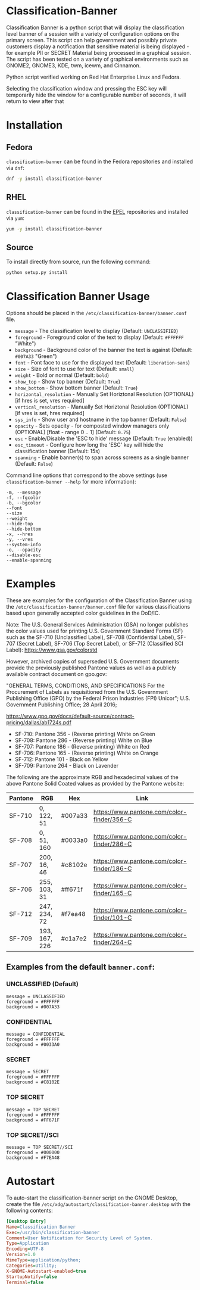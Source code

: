 # Classification-Banner

Classification Banner is a python script that will display the
classification level banner of a session with a variety of
configuration options on the primary screen.  This script can
help government and possibly private customers display a
notification that sensitive material is being displayed - for
example PII or SECRET Material being processed in a graphical
session. The script has been tested on a variety of graphical
environments such as GNOME2, GNOME3, KDE, twm, icewm, and Cinnamon.

Python script verified working on Red Hat Enterprise Linux and Fedora.

Selecting the classification window and pressing the ESC key
will temporarily hide the window for a configurable number of seconds,
it will return to view after that

# Installation

## Fedora
`classification-banner` can be found in the Fedora repositories and installed
via `dnf`:
```sh
dnf -y install classification-banner
```

## RHEL
`classification-banner` can be found in the [EPEL](https://fedoraproject.org/wiki/EPEL) repositories and installed
via `yum`:
```sh
yum -y install classification-banner
```

## Source
To install directly from source, run the following command:
```sh
python setup.py install
```

# Classification Banner Usage

Options should be placed in the `/etc/classification-banner/banner.conf` file.

* `message` - The classification level to display (Default: `UNCLASSIFIED`)
* `foreground` - Foreground color of the text to display (Default: `#FFFFFF` "White")
* `background` - Background color of the banner the text is against (Default: `#007A33` "Green")
* `font` - Font face to use for the displayed text (Default: `liberation-sans`)
* `size` - Size of font to use for text (Default: `small`)
* `weight` - Bold or normal (Default: `bold`)
* `show_top` - Show top banner (Default: `True`)
* `show_bottom` - Show bottom banner (Default: `True`)
* `horizontal_resolution` - Manually Set Horiztonal Resolution (OPTIONAL) [if hres is set, vres required]
* `vertical_resolution` - Manually Set Horiztonal Resolution (OPTIONAL) [if vres is set, hres required]
* `sys_info` - Show user and hostname in the top banner (Default: `False`)
* `opacity` - Sets opacity - for composted window managers only (OPTIONAL) [float - range 0 .. 1] (Default: `0.75`)
* `esc` - Enable/Disable the 'ESC to hide' message (Default: `True` (enabled))
* `esc_timeout` - Configure how long the 'ESC' key will hide the classification banner (Default: 15s)
* `spanning` - Enable banner(s) to span across screens as a single banner (Default: `False`)

Command line options that correspond to the above settings (use `classification-banner --help` for more information):

```
-m, --message
-f, --fgcolor
-b, --bgcolor
--font
--size
--weight
--hide-top
--hide-bottom
-x, --hres
-y, --vres
--system-info
-o, --opacity
--disable-esc
--enable-spanning
```

# Examples

These are examples for the configuration of the Classification Banner
using the `/etc/classification-banner/banner.conf` file for various classifications
based upon generally accepted color guidelines in the DoD/IC.

Note: The U.S. General Services Administration (GSA) no longer publishes
the color values used for printing U.S. Government Standard Forms (SF)
such as the SF-710 (Unclassified Label), SF-708 (Confidential Label),
SF-707 (Secret Label), SF-706 (Top Secret Label), or SF-712 (Classified
SCI Label): https://www.gsa.gov/colorstd

However, archived copies of superseded U.S. Government documents provide
the previously published Pantone values as well as a publicly available
contract document on gpo.gov:

"GENERAL TERMS, CONDITIONS, AND SPECIFICATIONS For the Procurement of
Labels as requisitioned from the U.S. Government Publishing Office (GPO)
by the Federal Prison Industries (FPI) Unicor"; U.S. Government Publishing
Office; 28 April 2016;

https://www.gpo.gov/docs/default-source/contract-pricing/dallas/ab1724s.pdf

* SF-710: Pantone 356 - (Reverse printing) White on Green
* SF-708: Pantone 286 - (Reverse printing) White on Blue
* SF-707: Pantone 186 - (Reverse printing) White on Red
* SF-706: Pantone 165 - (Reverse printing) White on Orange
* SF-712: Pantone 101 - Black on Yellow
* SF-709: Pantone 264 - Black on Lavender

The following are the approximate RGB and hexadecimal values of the above Pantone
Solid Coated values as provided by the Pantone website:

Pantone | RGB | Hex | Link
--------|-----|-----|-----
SF-710 |   0, 122,  51 | #007a33 | https://www.pantone.com/color-finder/356-C
SF-708 |   0,  51, 160 | #0033a0 | https://www.pantone.com/color-finder/286-C
SF-707 | 200,  16,  46 | #c8102e | https://www.pantone.com/color-finder/186-C
SF-706 | 255, 103,  31 | #ff671f | https://www.pantone.com/color-finder/165-C
SF-712 | 247, 234,  72 | #f7ea48 | https://www.pantone.com/color-finder/101-C
SF-709 | 193, 167, 226 | #c1a7e2 | https://www.pantone.com/color-finder/264-C

## Examples from the default `banner.conf`:

### UNCLASSIFIED (Default)

```
message = UNCLASSIFIED
foreground = #FFFFFF
background = #007A33
```

### CONFIDENTIAL

```
message = CONFIDENTIAL
foreground = #FFFFFF
background = #0033A0
```

### SECRET

```
message = SECRET
foreground = #FFFFFF
background = #C8102E
```

### TOP SECRET

```
message = TOP SECRET
foreground = #FFFFFF
background = #FF671F
```

### TOP SECRET//SCI

```
message = TOP SECRET//SCI
foreground = #000000
background = #F7EA48
```

# Autostart

To auto-start the classification-banner script on the GNOME Desktop,
create the file `/etc/xdg/autostart/classification-banner.desktop`
with the following contents:

```ini
[Desktop Entry]
Name=Classification Banner
Exec=/usr/bin/classification-banner
Comment=User Notification for Security Level of System.
Type=Application
Encoding=UTF-8
Version=1.0
MimeType=application/python;
Categories=Utility;
X-GNOME-Autostart-enabled=true
StartupNotify=false
Terminal=false
```
